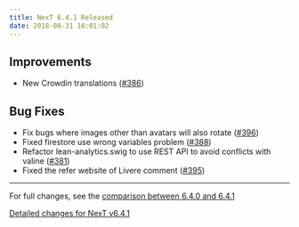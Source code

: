 ```yaml
---
title: NexT 6.4.1 Released
date: 2018-08-31 16:01:02
---
```


## Improvements

- New Crowdin translations ([#386](https://github.com/theme-next/hexo-theme-next/pull/386))

## Bug Fixes

- Fix bugs where images other than avatars will also rotate ([#396](https://github.com/theme-next/hexo-theme-next/pull/396))
- Fixed firestore use wrong variables problem ([#388](https://github.com/theme-next/hexo-theme-next/pull/388))
- Refactor lean-analytics.swig to use REST API to avoid conflicts with valine ([#381](https://github.com/theme-next/hexo-theme-next/pull/381))
- Fixed the refer website of Livere comment ([#395](https://github.com/theme-next/hexo-theme-next/pull/395))

***

For full changes, see the [comparison between 6.4.0 and 6.4.1](https://github.com/theme-next/hexo-theme-next/compare/v6.4.0...v6.4.1)

[Detailed changes for NexT v6.4.1](https://github.com/theme-next/hexo-theme-next/releases/tag/v6.4.1)
